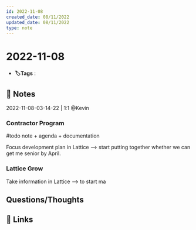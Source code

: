 ```yaml
---
id: 2022-11-08
created_date: 08/11/2022
updated_date: 08/11/2022
type: note
---
```


#  2022-11-08

- **🏷️Tags** :  

[](#anki-card)

## 📝 Notes

2022-11-08-03-14-22 | 1:1 @Kevin

### Contractor Program

#todo note + agenda + documentation

Focus development plan in Lattice --> start putting together whether we can get me senior by April.

### Lattice Grow

Take information in Lattice --> to start ma

## Questions/Thoughts

## 🔗 Links
